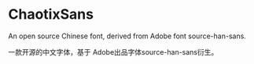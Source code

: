 # ChaotixSans
An open source Chinese font, derived from Adobe font source-han-sans.

一款开源的中文字体，基于 Adobe出品字体source-han-sans衍生。
